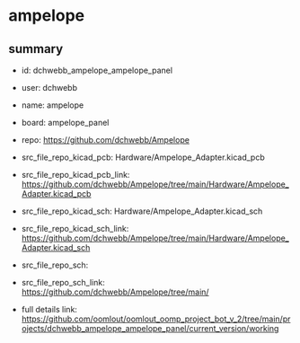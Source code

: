 # ampelope
 
## summary 
* id: dchwebb_ampelope_ampelope_panel
* user: dchwebb
* name: ampelope
* board: ampelope_panel
* repo: https://github.com/dchwebb/Ampelope
* src_file_repo_kicad_pcb: Hardware/Ampelope_Adapter.kicad_pcb
* src_file_repo_kicad_pcb_link: https://github.com/dchwebb/Ampelope/tree/main/Hardware/Ampelope_Adapter.kicad_pcb
* src_file_repo_kicad_sch: Hardware/Ampelope_Adapter.kicad_sch
* src_file_repo_kicad_sch_link: https://github.com/dchwebb/Ampelope/tree/main/Hardware/Ampelope_Adapter.kicad_sch

* src_file_repo_sch: 
* src_file_repo_sch_link: https://github.com/dchwebb/Ampelope/tree/main/
* full details link: https://github.com/oomlout/oomlout_oomp_project_bot_v_2/tree/main/projects/dchwebb_ampelope_ampelope_panel/current_version/working  






